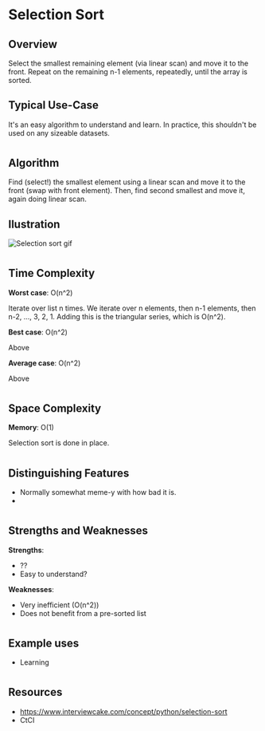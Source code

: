 # Selection Sort
## Overview

Select the smallest remaining element (via linear scan) and move it to the front. Repeat on the remaining n-1 elements, repeatedly, until the array is sorted.

## Typical Use-Case

It's an easy algorithm to understand and learn. In practice, this shouldn't be used on any sizeable datasets.

#
## Algorithm
Find (select!) the smallest element using a linear scan and move it to the front (swap with front element). Then, find second smallest and move it, again doing linear scan.

## Ilustration

![Selection sort gif](https://upload.wikimedia.org/wikipedia/commons/9/94/Selection-Sort-Animation.gif)

#
## Time Complexity
**Worst case**: O(n^2)

Iterate over list n times. We iterate over n elements, then n-1 elements, then n-2, ..., 3, 2, 1. Adding this is the triangular series, which is O(n^2).

**Best case**: O(n^2)

Above

**Average case**: O(n^2)

Above

#
## Space Complexity
**Memory**: O(1)

Selection sort is done in place.

#
## Distinguishing Features
- Normally somewhat meme-y with how bad it is.
- 

#
## Strengths and Weaknesses

**Strengths**:
- ??
- Easy to understand?

**Weaknesses**:
- Very inefficient (O(n^2))
- Does not benefit from a pre-sorted list

#
## Example uses
- Learning 

#
## Resources
- https://www.interviewcake.com/concept/python/selection-sort
- CtCI

#